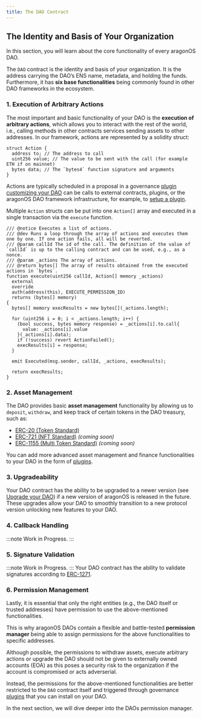 ```yaml
---
title: The DAO Contract
---
```


## The Identity and Basis of Your Organization

In this section, you will learn about the core functionality of every aragonOS DAO.

The `DAO` contract is the identity and basis of your organization. It is the address carrying the DAO’s ENS name, metadata, and holding the funds. Furthermore, it has **six base functionalities** being commonly found in other DAO frameworks in the ecosystem.

### 1. Execution of Arbitrary Actions

The most important and basic functionality of your DAO is the **execution of arbitrary actions**, which allows you to interact with the rest of the world, i.e., calling methods in other contracts services sending assets to other addresses.
In our framework, actions are represented by a solidity struct:

```solidity title="contracts/core/IDAO.sol"
struct Action {
  address to; // The address to call
  uint256 value; // The value to be sent with the call (for example ETH if on mainnet)
  bytes data; // The `bytes4` function signature and arguments
}

```

Actions are typically scheduled in a proposal in a governance [plugin customizing your DAO](03-plugins.md) can be calls to external contracts, plugins, or the aragonOS DAO framework infrastructure, for example, to [setup a plugin](../02-the-dao-framework/02-plugin-repository/04-plugin-setup.md).

Multiple `Action` structs can be put into one `Action[]` array and executed in a single transaction via the `execute` function.

```solidity title="contracts/core/DAO.sol"
/// @notice Executes a list of actions.
/// @dev Runs a loop through the array of actions and executes them one by one. If one action fails, all will be reverted.
/// @param callId The id of the call. The definition of the value of `callId` is up to the calling contract and can be used, e.g., as a nonce.
/// @param _actions The array of actions.
/// @return bytes[] The array of results obtained from the executed actions in `bytes`.
function execute(uint256 callId, Action[] memory _actions)
  external
  override
  auth(address(this), EXECUTE_PERMISSION_ID)
  returns (bytes[] memory)
{
  bytes[] memory execResults = new bytes[](_actions.length);

  for (uint256 i = 0; i < _actions.length; i++) {
    (bool success, bytes memory response) = _actions[i].to.call{
      value: _actions[i].value
    }(_actions[i].data);
    if (!success) revert ActionFailed();
    execResults[i] = response;
  }

  emit Executed(msg.sender, callId, _actions, execResults);

  return execResults;
}

```

### 2. Asset Management

The DAO provides basic **asset management** functionality by allowing us to `deposit`, `withdraw`, and keep track of certain tokens in the DAO treasury, such as:

- [ERC-20 (Token Standard)](https://eips.ethereum.org/EIPS/eip-20)
- [ERC-721 (NFT Standard)](https://eips.ethereum.org/EIPS/eip-721) _(coming soon)_
- [ERC-1155 (Multi Token Standard)](https://eips.ethereum.org/EIPS/eip-1155) _(coming soon)_

You can add more advanced asset management and finance functionalities to your DAO in the form of [plugins](03-plugins.md).

### 3. Upgradeability

Your DAO contract has the ability to be upgraded to a newer version (see [Upgrade your DAO](../../02-how-to-guides/02-dao-upgrading/index.md)) if a new version of aragonOS is released in the future. These upgrades allow your DAO to smoothly transition to a new protocol version unlocking new features to your DAO.

### 4. Callback Handling

:::note
Work in Progress.
:::

<!--Explain Callback Handler. Provide a use case as an example (e.g. NFT standard and the `event TokenReceived`). -->

### 5. Signature Validation

:::note
Work in Progress.
:::
Your DAO contract has the ability to validate signatures according to [ERC-1271](https://eips.ethereum.org/EIPS/eip-1271).

<!--Explain signature validation. Provide a use case as an example. -->

### 6. Permission Management

Lastly, it is essential that only the right entities (e.g., the DAO itself or trusted addresses) have permission to use the above-mentioned functionalities.

This is why aragonOS DAOs contain a flexible and battle-tested **permission manager** being able to assign permissions for the above functionalities to specific addresses.

Although possible, the permissions to withdraw assets, execute arbitrary actions or upgrade the DAO should not be given to externally owned accounts (EOA) as this poses a security risk to the organization if the account is compromised or acts adverserial.

Instead, the permissions for the above-mentioned functionalities are better restricted to the `DAO` contract itself and triggered through governance [plugins](03-plugins.md) that you can install on your DAO.

In the next section, we will dive deeper into the DAOs permission manager.
